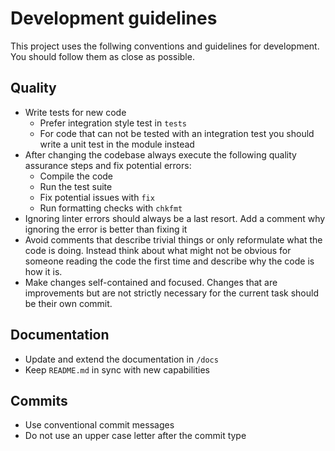 # Development guidelines

This project uses the follwing conventions and guidelines for development. You
should follow them as close as possible.

## Quality

- Write tests for new code
  - Prefer integration style test in `tests`
  - For code that can not be tested with an integration test you should write a
    unit test in the module instead
- After changing the codebase always execute the following quality assurance
  steps and fix potential errors:
  - Compile the code
  - Run the test suite
  - Fix potential issues with `fix`
  - Run formatting checks with `chkfmt`
- Ignoring linter errors should always be a last resort. Add a comment why
  ignoring the error is better than fixing it
- Avoid comments that describe trivial things or only reformulate what the
  code is doing. Instead think about what might not be obvious for someone
  reading the code the first time and describe why the code is how it is.
- Make changes self-contained and focused. Changes that are improvements but
  are not strictly necessary for the current task should be their own commit.

## Documentation

- Update and extend the documentation in `/docs`
- Keep `README.md` in sync with new capabilities

## Commits

- Use conventional commit messages
- Do not use an upper case letter after the commit type
